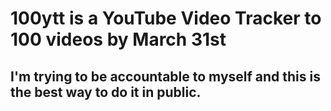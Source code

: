# 100ytt is a YouTube Video Tracker to 100 videos by March 31st 
## I'm trying to be accountable to myself and this is the best way to do it in public. 
